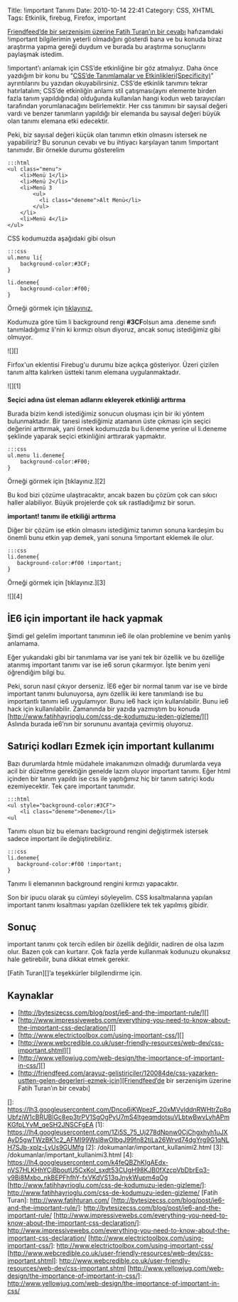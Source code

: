 Title: !important Tanımı
Date: 2010-10-14 22:41
Category: CSS, XHTML
Tags: Etkinlik, firebug, Firefox, important

[Friendfeed’de bir serzenişim üzerine Fatih Turan’ın bir cevabı][]
hafızamdaki !important bilgilerimin yeterli olmadığını gösterdi bana ve
bu konuda biraz araştırma yapma gereği duydum ve burada bu araştırma
sonuçlarını paylaşmak istedim.

!important’ı anlamak için CSS’de etkinliğine bir göz atmalıyız. Daha
önce yazdığım bir konu bu “[CSS’de Tanımlamalar ve Etkinlikleri(Specificity)][]” ayrıntılarını bu yazıdan okuyabilirsiniz.
CSS’de etkinlik tanımını tekrar hatırlatalım; CSS’de etkinliğin anlamı
stil çatışması(aynı elemente birden fazla tanım yapıldığında) olduğunda
kullanılan hangi kodun web tarayıcıları tarafından yorumlanacağını
belirlemektir. Her css tanımını bir sayısal değeri vardı ve benzer
tanımların yapıldığı bir elemanda bu sayısal değeri büyük olan tanımı
elemana etki edecektir.

Peki, biz sayısal değeri küçük olan tanımın etkin olmasını istersek ne
yapabiliriz? Bu sorunun cevabı ve bu ihtiyacı karşılayan tanım
!important tanımıdır. Bir örnekle durumu gösterelim

	:::html
	<ul class="menu">
	    <li>Menü 1</li>
	    <li>Menü 2</li>
	    <li>Menü 3
	        <ul>
	          <li class="deneme">Alt Menü</li>
	        </ul>
	    </li>
	    <li>Menü 4</li>
	</ul> 

CSS kodumuzda aşağıdaki gibi olsun

	:::css
	ul.menu li{
		background-color:#3CF;
	}

	li.deneme{
		background-color:#f00;
	} 

Örneği görmek için [tıklayınız.][]

Kodumuza göre tüm li background rengi **#3CF**olsun ama .deneme sınıfı
tanımladığımız li'nin ki kırmızı olsun diyoruz, ancak sonuç istediğimiz
gibi olmuyor.

![][]

Firfox'un eklentisi Firebug'u durumu bize açıkça gösteriyor. Üzeri
çizilen tanım altta kalırken üstteki tanım elemana uygulanmaktadır.

![][1]

**Seçici adına üst eleman adlarını ekleyerek etkinliği arttırma**

Burada bizim kendi istediğimiz sonucun oluşması için bir iki yöntem
bulunmaktadır. Bir tanesi istediğimiz atamanın üste çıkması için seçici
değerini arttırmak, yani örnek kodumuzda bu li.deneme yerine ul
li.deneme şeklinde yaparak seçici etkinliğini arttırarak yapmaktır.

	:::css
	ul.menu li.deneme{
  		background-color:#F00;
  	}


Örneği görmek için [tıklayınız.][2]

Bu kod bizi çözüme ulaştıracaktır, ancak bazen bu çözüm çok can sıkıcı
haller alabiliyor. Büyük projelerde çok sık rastladığımız bir sorun.

**important! tanımı ile etkiliği arttırma**

Diğer bir çözüm ise etkin olmasını istediğimiz tanımın sonuna kardeşim
bu önemli bunu etkin yap demek, yani sonuna !important eklemek ile
olur.  

	:::css
	li.deneme{
	   background-color:#f00 !important;
	}

Örneği görmek için [tıklayınız.][3]

![][4]  

## İE6 için important ile hack yapmak

Şimdi gel gelelim important tanımının ie6 ile olan problemine ve benim
yanlış anlamama.

Eğer yukarıdaki gibi bir tanımlama var ise yani tek bir özellik ve bu
özelliğe atanmış important tanımı var ise ie6 sorun çıkarmıyor. İşte
benim yeni öğrendiğim bilgi bu.

Peki, sorun nasıl çıkıyor derseniz. İE6 eğer bir normal tanım var ise ve
birde important tanımı bulunuyorsa, aynı özellik iki kere tanımlandı ise
bu importantlı tanımı ie6 uygulamıyor. Bunu ie6 hack için
kullanılabilir. Bunu ie6 hack için kullanılabilir. Zamanında bir yazıda
yazmıştım bu konuda
[http://www.fatihhayrioglu.com/css-de-kodumuzu-ieden-gizleme/][] Aslında
burada ie6’nın bir sorununu avantaja çevirmiş oluyoruz.

## Satıriçi kodları Ezmek için important kullanımı

Bazı durumlarda htmle müdahele imakanımızın olmadığı durumlarda veya
acil bir düzeltme gerektiğin genelde lazım oluyor important tanımı. Eğer
html içinden bir tanım yapıldı ise css ile yaptığımız hiç bir tanım
satıriçi kodu ezemiyecektir. Tek çare important tanımıdır.

	:::html
	<ul style="background-color:#3CF">
		<li class="deneme">Deneme</li>
	<ul 

Tanımı olsun biz bu elemanı background rengini değiştirmek istersek
sadece important ile değiştirebiliriz.

	:::css
	li.deneme{
	   background-color:#f00 !important;
	} 

Tanımı li elemanının background rengini kırmızı yapacaktır.

Son bir ipucu olarak şu cümleyi söyleyelim. CSS kısaltmalarına yapılan
important tanımı kısaltması yapılan özelliklere tek tek yapılmış
gibidir.

## Sonuç

important tanımı çok tercih edilen bir özellik değildir, nadiren de olsa
lazım olur. Bazen çok can kurtarır. Çok fazla yerde kullanmak kodunuzu
okunaksız hale getirebilir, buna dikkat etmek gerekir.

[Fatih Turan][]’a teşekkürler bilgilendirme için.

## Kaynaklar

-   [http://bytesizecss.com/blog/post/ie6-and-the-important-rule/][]
-   [http://www.impressivewebs.com/everything-you-need-to-know-about-the-important-css-declaration/][]
-   [http://www.electrictoolbox.com/using-important-css/][]
-   [http://www.webcredible.co.uk/user-friendly-resources/web-dev/css-important.shtml][]
-   [http://www.yellowjug.com/web-design/the-importance-of-important-in-css/][]
-   [http://friendfeed.com/arayuz-gelistiriciler/120084de/css-yazarken-ustten-gelen-degerleri-ezmek-icin][Friendfeed’de     bir serzenişim üzerine Fatih Turan’ın bir cevabı]

  [Friendfeed’de bir serzenişim üzerine Fatih Turan’ın bir cevabı]: http://friendfeed.com/arayuz-gelistiriciler/120084de/css-yazarken-ustten-gelen-degerleri-ezmek-icin
  [CSS’de Tanımlamalar ve Etkinlikleri(Specificity)]: http://www.fatihhayrioglu.com/cssde-tanimlamalar-ve-etkinliklerispecificity/
  [tıklayınız.]: /dokumanlar/important_kullanimi.html
  []: https://lh3.googleusercontent.com/Dnco6jKWpezF_20xMVvlddnRWHtrZp8qUbfziW1cBRUBlGc8ep3trPV1SgOgPyU7mS4ltgeqmdotsuVLbtwBwvLyhAPmKGfpLYvM_qeSH2JNSCFgEA
  [1]: https://lh4.googleusercontent.com/1Zi5S_75_Uj278dNpnw0CjChgxhyh1uJXAyD5gwTWzBK1c2_AFMI99Wsl8wOIbgJ99fn82tiLa26Wrvd74dgYrg9G1qNLH7SJb-xplz-LyUs9GUMfg
  [2]: /dokumanlar/important_kullanimi2.html
  [3]: /dokumanlar/important_kullanimi3.html
  [4]: https://lh4.googleusercontent.com/k4feQBZhKIgAEdx-nVS7HLKHhYCjBboutU5CxKoI_sxdt53CUgH98KJB0fXzcpVbDbrEq3-y9Bi8Mxbo_nkBEPFhfhY-fxVKdVS13qJnykWupm4qOg
  [http://www.fatihhayrioglu.com/css-de-kodumuzu-ieden-gizleme/]: http://www.fatihhayrioglu.com/css-de-kodumuzu-ieden-gizleme/
  [Fatih Turan]: http://www.fatihturan.com/
  [http://bytesizecss.com/blog/post/ie6-and-the-important-rule/]: http://bytesizecss.com/blog/post/ie6-and-the-important-rule/
  [http://www.impressivewebs.com/everything-you-need-to-know-about-the-important-css-declaration/]: http://www.impressivewebs.com/everything-you-need-to-know-about-the-important-css-declaration/
  [http://www.electrictoolbox.com/using-important-css/]: http://www.electrictoolbox.com/using-important-css/
  [http://www.webcredible.co.uk/user-friendly-resources/web-dev/css-important.shtml]: http://www.webcredible.co.uk/user-friendly-resources/web-dev/css-important.shtml
  [http://www.yellowjug.com/web-design/the-importance-of-important-in-css/]: http://www.yellowjug.com/web-design/the-importance-of-important-in-css/
